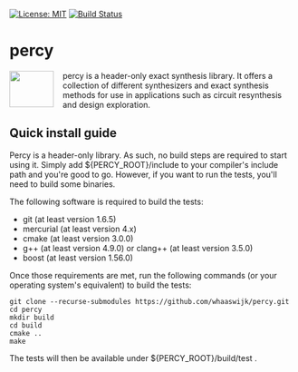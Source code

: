 [![License: MIT](https://img.shields.io/badge/License-MIT-yellow.svg)](https://opensource.org/licenses/MIT)
[![Build Status](https://travis-ci.org/whaaswijk/percy.svg?branch=master)](https://travis-ci.org/whaaswijk/percy)

# percy
<img src="https://cdn.rawgit.com/whaaswijk/percy/master/percy2.svg" width="78" height="64" align="left" style="margin-right: 12pt" />
percy is a header-only exact synthesis library. It offers a collection of
different synthesizers and exact synthesis methods for use in applications such
as circuit resynthesis and design exploration.

## Quick install guide

Percy is a header-only library. As such, no build steps are required to start
using it. Simply add ${PERCY_ROOT}/include to your compiler's include path and
you're good to go. However, if you want to run the tests, you'll need to build
some binaries.

The following software is required to build the tests: 
* git (at least version 1.6.5)
* mercurial (at least version 4.x)
* cmake (at least version 3.0.0)
* g++ (at least version 4.9.0) or clang++ (at least version 3.5.0)
* boost (at least version 1.56.0)

Once those requirements are met, run the following commands (or your operating
system's equivalent) to build the tests:

    git clone --recurse-submodules https://github.com/whaaswijk/percy.git
    cd percy
    mkdir build
    cd build
    cmake ..
    make

The tests will then be available under ${PERCY\_ROOT}/build/test .


